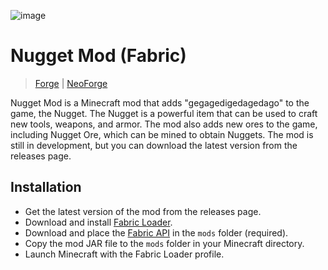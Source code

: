 ![image](https://cloud-of05tw1vn-hack-club-bot.vercel.app/0nugget_mod.png)
# Nugget Mod (Fabric)  
> [Forge](https://github.com/sillyangel/nugget) | [NeoForge](https://github.com/sillyangel/nuggetneoforge)

Nugget Mod is a Minecraft mod that adds "gegagedigedagedago" to the game, the Nugget. The Nugget is a powerful item that can be used to craft new tools, weapons, and armor. The mod also adds new ores to the game, including Nugget Ore, which can be mined to obtain Nuggets. The mod is still in development, but you can download the latest version from the releases page.

## Installation  

- Get the latest version of the mod from the releases page.  
- Download and install [Fabric Loader](https://fabricmc.net/use/).  
- Download and place the [Fabric API](https://modrinth.com/mod/fabric-api) in the `mods` folder (required).  
- Copy the mod JAR file to the `mods` folder in your Minecraft directory.  
- Launch Minecraft with the Fabric Loader profile.  
